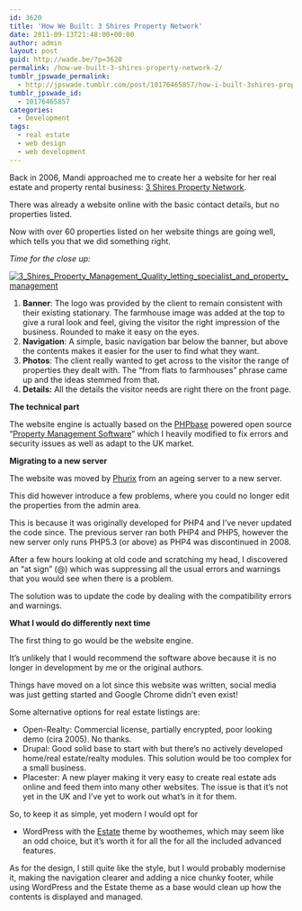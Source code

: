```yaml
---
id: 3620
title: 'How We Built: 3 Shires Property Network'
date: 2011-09-13T21:48:00+00:00
author: admin
layout: post
guid: http://wade.be/?p=3620
permalink: /how-we-built-3-shires-property-network-2/
tumblr_jpswade_permalink:
  - http://jpswade.tumblr.com/post/10176465857/how-i-built-3shires-property-network
tumblr_jpswade_id:
  - 10176465857
categories:
  - Development
tags:
  - real estate
  - web design
  - web development
---
```

<p class="lead">
  Back in 2006, Mandi approached me to create her a website for her real estate and property rental business: <a href="http://www.3shires.net/">3 Shires Property Network</a>.
</p>

There was already a website online with the basic contact details, but no properties listed.

Now with over 60 properties listed on her website things are going well, which tells you that we did something right.

_Time for the close up:_

[<img class="alignnone size-medium wp-image-3641" src="http://wade.be/upload/3_Shires_Property_Management_Quality_letting_specialist_and_property_management-300x214.png" alt="3_Shires_Property_Management_Quality_letting_specialist_and_property_management" srcset="http://wade.be/upload/3_Shires_Property_Management_Quality_letting_specialist_and_property_management-300x214.png 300w, http://wade.be/upload/3_Shires_Property_Management_Quality_letting_specialist_and_property_management.png 768w" sizes="(max-width: 300px) 100vw, 300px" />](http://wade.be/upload/3_Shires_Property_Management_Quality_letting_specialist_and_property_management.png) 

  1. **Banner**: The logo was provided by the client to remain consistent with their existing stationary. The farmhouse image was added at the top to give a rural look and feel, giving the visitor the right impression of the business. Rounded to make it easy on the eyes.
  2. **Navigation**: A simple, basic navigation bar below the banner, but above the contents makes it easier for the user to find what they want.
  3. **Photos**: The client really wanted to get across to the visitor the range of properties they dealt with. The “from flats to farmhouses” phrase came up and the ideas stemmed from that.
  4. **Details:** All the details the visitor needs are right there on the front page.

**The technical part**

The website engine is actually based on the [PHPbase](/phpbase-web-framework) powered open source “[Property Management Software](http://freshmeat.net/projects/property-management-software)&#8221; which I heavily modified to fix errors and security issues as well as adapt to the UK market.

**Migrating to a new server**

The website was moved by [Phurix](http://www.phurix.co.uk/) from an ageing server to a new server.

This did however introduce a few problems, where you could no longer edit the properties from the admin area.

This is because it was originally developed for PHP4 and I’ve never updated the code since. The previous server ran both PHP4 and PHP5, however the new server only runs PHP5.3 (or above) as PHP4 was discontinued in 2008.

After a few hours looking at old code and scratching my head, I discovered an “at sign” (@) which was suppressing all the usual errors and warnings that you would see when there is a problem.

The solution was to update the code by dealing with the compatibility errors and warnings.

**What I would do differently next time**

The first thing to go would be the website engine.

It’s unlikely that I would recommend the software above because it is no longer in development by me or the original authors.

Things have moved on a lot since this website was written, social media was just getting started and Google Chrome didn’t even exist!

Some alternative options for real estate listings are:

  * Open-Realty: Commercial license, partially encrypted, poor looking demo (cira 2005). No thanks.
  * Drupal: Good solid base to start with but there’s no actively developed home/real estate/realty modules. This solution would be too complex for a small business.
  * Placester: A new player making it very easy to create real estate ads online and feed them into many other websites. The issue is that it’s not yet in the UK and I’ve yet to work out what’s in it for them.

So, to keep it as simple, yet modern I would opt for

  * WordPress with the [Estate](http://www.woothemes.com/2010/07/estate/) theme by woothemes, which may seem like an odd choice, but it’s worth it for all the for all the included advanced features.

As for the design, I still quite like the style, but I would probably modernise it, making the navigation clearer and adding a nice chunky footer, while using WordPress and the Estate theme as a base would clean up how the contents is displayed and managed.